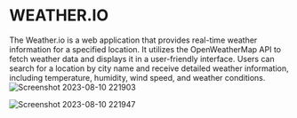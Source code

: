 # WEATHER.IO
The Weather.io is a web application that provides real-time weather information for a specified location.
It utilizes the OpenWeatherMap API to fetch weather data and displays it in a user-friendly interface.
Users can search for a location by city name and receive detailed weather information, including temperature, humidity, wind speed, and weather conditions.
![Screenshot 2023-08-10 221903](https://github.com/Harshith0412/WEATHER.IO/assets/114010541/7e1972b7-a89d-4b76-98e3-8fbb5e4ac8b4)

![Screenshot 2023-08-10 221947](https://github.com/Harshith0412/WEATHER.IO/assets/114010541/59ae7028-f5d4-42ec-8ef8-4f955ce8eae9)
